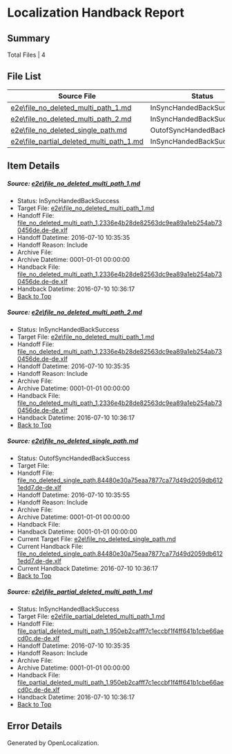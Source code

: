 # <a name='report-top'></a> Localization Handback Report

## Summary
 Total Files | 4

## File List
 Source File | Status | Details 
 ----------- | ------ | ------- 
 [e2e\file_no_deleted_multi_path_1.md](https://github.com/OpenLocalizationTestOrg/oltest/blob/31d25a9ad8efbf7542105bcc7c49efb1835e8d7b/e2e/file_no_deleted_multi_path_1.md) | InSyncHandedBackSuccess | [Details](#fcf4d36ba9bb89d59b29d79ee6f45dac488a163f1)
 [e2e\file_no_deleted_multi_path_2.md](https://github.com/OpenLocalizationTestOrg/oltest/blob/762395866b67c483e9d63a62c64177177706c5a8/e2e/file_no_deleted_multi_path_2.md) | InSyncHandedBackSuccess | [Details](#fcf4d36ba9bb89d59b29d79ee6f45dac488a163f2)
 [e2e\file_no_deleted_single_path.md](https://github.com/OpenLocalizationTestOrg/oltest/blob/762395866b67c483e9d63a62c64177177706c5a8/e2e/file_no_deleted_single_path.md) | OutofSyncHandedBackSuccess | [Details](#17cec026fc87b559cd1820c5ac831916ef932a7a3)
 [e2e\file_partial_deleted_multi_path_1.md](https://github.com/OpenLocalizationTestOrg/oltest/blob/31d25a9ad8efbf7542105bcc7c49efb1835e8d7b/e2e/file_partial_deleted_multi_path_1.md) | InSyncHandedBackSuccess | [Details](#487db28727399e51f2b56d875ab67c60cbda67ea4)

## Item Details
##### <a name='fcf4d36ba9bb89d59b29d79ee6f45dac488a163f1'></a> Source: [e2e\file_no_deleted_multi_path_1.md](https://github.com/OpenLocalizationTestOrg/oltest/blob/31d25a9ad8efbf7542105bcc7c49efb1835e8d7b/e2e/file_no_deleted_multi_path_1.md)
* Status: InSyncHandedBackSuccess
* Target File: [e2e\file_no_deleted_multi_path_1.md](https://github.com/OpenLocalizationTestOrg/oltest-dede-fly/blob/3494d8da8ef58ee243d6866bc960a3b47e5fdcb3/e2e/file_no_deleted_multi_path_1.md)
* Handoff File: [file_no_deleted_multi_path_1.2336e4b28de82563dc9ea89a1eb254ab730456de.de-de.xlf](https://github.com/OpenLocalizationTestOrg/olhandoff-e2e/blob/45273a4352aaec16054b0b2f9fa5d9f22f301e54/ol-handoff/OpenLocalizationTestOrg/oltest-dede-fly/ci/mt/file_no_deleted_multi_path_1.2336e4b28de82563dc9ea89a1eb254ab730456de.de-de.xlf)
* Handoff Datetime: 2016-07-10 10:35:35
* Handoff Reason: Include
* Archive File: 
* Archive Datetime: 0001-01-01 00:00:00
* Handback File: [file_no_deleted_multi_path_1.2336e4b28de82563dc9ea89a1eb254ab730456de.de-de.xlf](https://github.com/OpenLocalizationTestOrg/olhandback-e2e/blob/6f7f1f01d249a381ed5be84865327c69bfb6cf7b/ol-handback/OpenLocalizationTestOrg/oltest-dede-fly/ci/mt/file_no_deleted_multi_path_1.2336e4b28de82563dc9ea89a1eb254ab730456de.de-de.xlf)
* Handback Datetime: 2016-07-10 10:36:17
* [Back to Top](#report-top)

##### <a name='fcf4d36ba9bb89d59b29d79ee6f45dac488a163f2'></a> Source: [e2e\file_no_deleted_multi_path_2.md](https://github.com/OpenLocalizationTestOrg/oltest/blob/762395866b67c483e9d63a62c64177177706c5a8/e2e/file_no_deleted_multi_path_2.md)
* Status: InSyncHandedBackSuccess
* Target File: [e2e\file_no_deleted_multi_path_1.md](https://github.com/OpenLocalizationTestOrg/oltest-dede-fly/blob/3494d8da8ef58ee243d6866bc960a3b47e5fdcb3/e2e/file_no_deleted_multi_path_1.md)
* Handoff File: [file_no_deleted_multi_path_1.2336e4b28de82563dc9ea89a1eb254ab730456de.de-de.xlf](https://github.com/OpenLocalizationTestOrg/olhandoff-e2e/blob/45273a4352aaec16054b0b2f9fa5d9f22f301e54/ol-handoff/OpenLocalizationTestOrg/oltest-dede-fly/ci/mt/file_no_deleted_multi_path_1.2336e4b28de82563dc9ea89a1eb254ab730456de.de-de.xlf)
* Handoff Datetime: 2016-07-10 10:35:35
* Handoff Reason: Include
* Archive File: 
* Archive Datetime: 0001-01-01 00:00:00
* Handback File: [file_no_deleted_multi_path_1.2336e4b28de82563dc9ea89a1eb254ab730456de.de-de.xlf](https://github.com/OpenLocalizationTestOrg/olhandback-e2e/blob/6f7f1f01d249a381ed5be84865327c69bfb6cf7b/ol-handback/OpenLocalizationTestOrg/oltest-dede-fly/ci/mt/file_no_deleted_multi_path_1.2336e4b28de82563dc9ea89a1eb254ab730456de.de-de.xlf)
* Handback Datetime: 2016-07-10 10:36:17
* [Back to Top](#report-top)

##### <a name='17cec026fc87b559cd1820c5ac831916ef932a7a3'></a> Source: [e2e\file_no_deleted_single_path.md](https://github.com/OpenLocalizationTestOrg/oltest/blob/762395866b67c483e9d63a62c64177177706c5a8/e2e/file_no_deleted_single_path.md)
* Status: OutofSyncHandedBackSuccess
* Target File: 
* Handoff File: [file_no_deleted_single_path.84480e30a75eaa7877ca77d49d2059db6121edd7.de-de.xlf](https://github.com/OpenLocalizationTestOrg/olhandoff-e2e/blob/3b12b276b0e1678c9c211d3d2f6656b46f95d104/ol-handoff/OpenLocalizationTestOrg/oltest-dede-fly/ci/mt/file_no_deleted_single_path.84480e30a75eaa7877ca77d49d2059db6121edd7.de-de.xlf)
* Handoff Datetime: 2016-07-10 10:35:55
* Handoff Reason: Include
* Archive File: 
* Archive Datetime: 0001-01-01 00:00:00
* Handback File: 
* Handback Datetime: 0001-01-01 00:00:00
* Current Target File: [e2e\file_no_deleted_single_path.md](https://github.com/OpenLocalizationTestOrg/oltest-dede-fly/blob/3494d8da8ef58ee243d6866bc960a3b47e5fdcb3/e2e/file_no_deleted_single_path.md)
* Current Handback File: [file_no_deleted_single_path.84480e30a75eaa7877ca77d49d2059db6121edd7.de-de.xlf](https://github.com/OpenLocalizationTestOrg/olhandback-e2e/blob/6f7f1f01d249a381ed5be84865327c69bfb6cf7b/ol-handback/OpenLocalizationTestOrg/oltest-dede-fly/ci/mt/file_no_deleted_single_path.84480e30a75eaa7877ca77d49d2059db6121edd7.de-de.xlf)
* Current Handback Datetime: 2016-07-10 10:36:17
* [Back to Top](#report-top)

##### <a name='487db28727399e51f2b56d875ab67c60cbda67ea4'></a> Source: [e2e\file_partial_deleted_multi_path_1.md](https://github.com/OpenLocalizationTestOrg/oltest/blob/31d25a9ad8efbf7542105bcc7c49efb1835e8d7b/e2e/file_partial_deleted_multi_path_1.md)
* Status: InSyncHandedBackSuccess
* Target File: [e2e\file_partial_deleted_multi_path_1.md](https://github.com/OpenLocalizationTestOrg/oltest-dede-fly/blob/3494d8da8ef58ee243d6866bc960a3b47e5fdcb3/e2e/file_partial_deleted_multi_path_1.md)
* Handoff File: [file_partial_deleted_multi_path_1.950eb2cafff7c1eccbf1f4ff641b1cbe66aecd0c.de-de.xlf](https://github.com/OpenLocalizationTestOrg/olhandoff-e2e/blob/45273a4352aaec16054b0b2f9fa5d9f22f301e54/ol-handoff/OpenLocalizationTestOrg/oltest-dede-fly/ci/mt/file_partial_deleted_multi_path_1.950eb2cafff7c1eccbf1f4ff641b1cbe66aecd0c.de-de.xlf)
* Handoff Datetime: 2016-07-10 10:35:35
* Handoff Reason: Include
* Archive File: 
* Archive Datetime: 0001-01-01 00:00:00
* Handback File: [file_partial_deleted_multi_path_1.950eb2cafff7c1eccbf1f4ff641b1cbe66aecd0c.de-de.xlf](https://github.com/OpenLocalizationTestOrg/olhandback-e2e/blob/6f7f1f01d249a381ed5be84865327c69bfb6cf7b/ol-handback/OpenLocalizationTestOrg/oltest-dede-fly/ci/mt/file_partial_deleted_multi_path_1.950eb2cafff7c1eccbf1f4ff641b1cbe66aecd0c.de-de.xlf)
* Handback Datetime: 2016-07-10 10:36:17
* [Back to Top](#report-top)


## Error Details

Generated by OpenLocalization.
